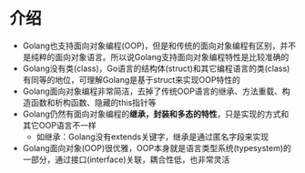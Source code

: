 # 介绍

- Golang也支持面向对象编程(OOP)，但是和传统的面向对象编程有区别，并不是纯粹的面向对象语言。所以说Golang支持面向对象编程特性是比较准确的
- Golang没有类(class)，Go语言的结构体(struct)和其它编程语言的类(class)有同等的地位，可理解Golang是基于struct来实现OOP特性的
- Golang面向对象编程非常简洁，去掉了传统OOP语言的继承、方法重载、构造函数和析构函数、隐藏的this指针等
- Golang仍然有面向对象编程的**继承，封装和多态的特性**，只是实现的方式和其它OOP语言不一样
  - 如继承：Golang没有extends关键字，继承是通过匿名字段来实现
- Golang面向对象(OOP)很优雅，OOP本身就是语言类型系统(typesystem)的一部分，通过接口(interface)关联，耦合性低，也非常灵活

